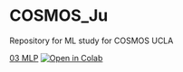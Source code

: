 # COSMOS_Ju

Repository for ML study for COSMOS UCLA

[03 MLP](COSMOS_Multilayer_Perceptron.ipynb) [![Open in Colab](https://colab.research.google.com/assets/colab-badge.svg)](https://colab.research.google.com/github/sungjuGit/COSMOS_Ju/blob/main/COSMOS_Multilayer_Perceptron.ipynb)
